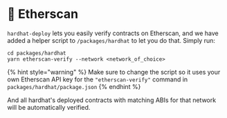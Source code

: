 # 🔎 Etherscan

`hardhat-deploy` lets you easily verify contracts on Etherscan, and we have added a helper script to `/packages/hardhat` to let you do that. Simply run:

```text
cd packages/hardhat
yarn etherscan-verify --network <network_of_choice>
```

{% hint style="warning" %}
Make sure to change the script so it uses your own Etherscan API key for the `"etherscan-verify"` command in `packages/hardhat/package.json` 
{% endhint %}

And all hardhat's deployed contracts with matching ABIs for that network will be automatically verified. 

